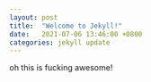 ```yaml
---
layout: post
title:  "Welcome to Jekyll!"
date:   2021-07-06 13:46:00 +0800
categories: jekyll update
---
```

oh this is fucking awesome!
